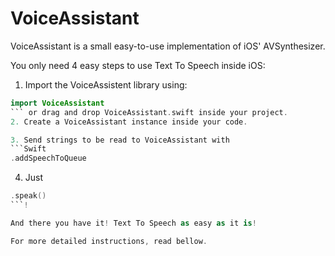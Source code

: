 # VoiceAssistant
VoiceAssistant is a small easy-to-use implementation of iOS' AVSynthesizer. 

You only need 4 easy steps to use Text To Speech inside iOS:

1. Import the VoiceAssistent library using: 
```Swift 
import VoiceAssistant
``` or drag and drop VoiceAssistant.swift inside your project.
2. Create a VoiceAssistant instance inside your code.

3. Send strings to be read to VoiceAssistant with 
```Swift 
.addSpeechToQueue
```
4. Just 
```Swift 
.speak()
```!

And there you have it! Text To Speech as easy as it is!

For more detailed instructions, read bellow.



